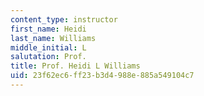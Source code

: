 ```yaml
---
content_type: instructor
first_name: Heidi
last_name: Williams
middle_initial: L
salutation: Prof.
title: Prof. Heidi L Williams
uid: 23f62ec6-ff23-b3d4-988e-885a549104c7
---
```

